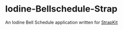 # Iodine-Bellschedule-Strap
An Iodine Bell Schedule application written for [StrapKit](http://github.com/strap/strapkit)
